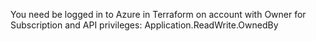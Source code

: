You need be logged in to Azure in Terraform on account with Owner for Subscription and API privileges: Application.ReadWrite.OwnedBy
